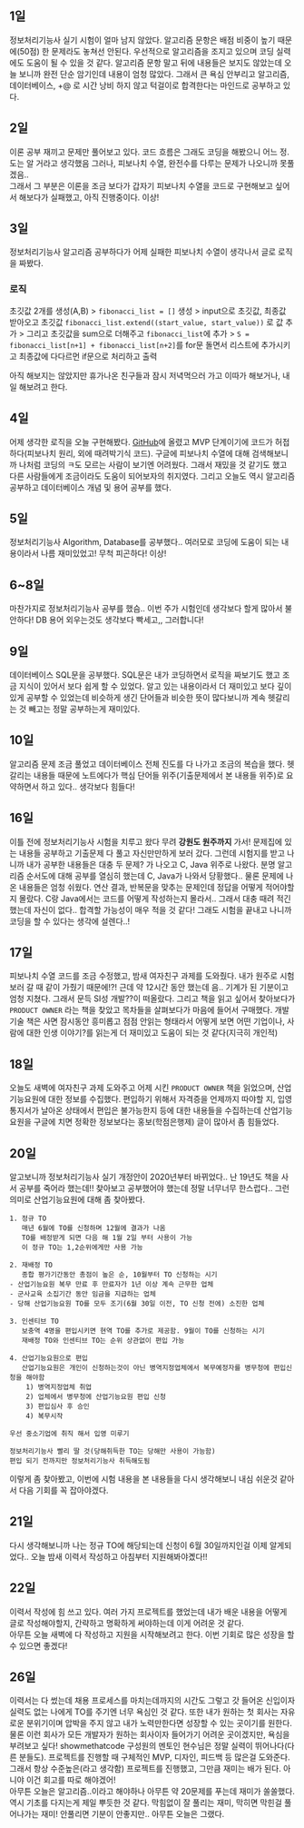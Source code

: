 ## 1일
정보처리기능사 실기 시험이 얼마 남지 않았다. 알고리즘 문항은 배점 비중이 높기 때문에(50점) 한 문제라도 놓쳐선 안된다. 우선적으로 알고리즘을 조지고 있으며 코딩 실력에도 도움이 될 수 있을 것 같다.
알고리즘 문항 말고 뒤에 내용들은 보지도 않았는데 오늘 보니까 완전 단순 암기인데 내용이 엄청 많았다. 그래서 큰 욕심 안부리고 알고리즘, 데이터베이스, +@ 로 시간 낭비 하지 않고 턱걸이로 합격한다는 마인드로 공부하고 있다.

## 2일
이론 공부 재끼고 문제만 풀어보고 있다. 코드 흐름은 그래도 코딩을 해봤으니 어느 정.도는 알 거라고 생각했음 그러나, 피보나치 수열, 완전수를 다루는 문제가 나오니까 못풀겠음..<br>
그래서 그 부분은 이론을 조금 보다가 갑자기 피보나치 수열을 코드로 구현해보고 싶어서 해보다가 실패했고, 아직 진행중이다. 이상!

## 3일
정보처리기능사 알고리즘 공부하다가 어제 실패한 피보나치 수열이 생각나서 글로 로직을 짜봤다.<br>

### 로직
초깃값 2개를 생성(A,B) > `fibonacci_list = []` 생성 > input으로 초깃값, 최종값 받아오고 초깃값 `fibonacci_list.extend((start_value, start_value))` 로 값 추가 > 그리고 초깃값을 sum으로 더해주고 `fibonacci_list`에 추가 > `S = fibonacci_list[n+1] + fibonacci_list[n+2]`를 for문 돌면서 리스트에 추가시키고 최종값에 다다르먼 if문으로 처리하고 출력<br>

아직 해보지는 않았지만 휴가나온 친구들과 잠시 저녁먹으러 가고 이따가 해보거나, 내일 해보려고 한다.

## 4일
어제 생각한 로직을 오늘 구현해봤다. [GitHub](https://github.com/indante/Fibonacci-Sequence)에 올렸고 MVP 단계이기에 코드가 허접하다(피보나치 원리, 외에 때려박기식 코드). 구글에 피보나치 수열에 대해 검색해보니까 나처럼 코딩의 ㅋ도 모르는 사람이 보기엔 어려웠다. 그래서 재밌을 것 같기도 했고 다른 사람들에게 조금이라도 도움이 되어보자의 취지였다. 그리고 오늘도 역시 알고리즘 공부하고 데이터베이스 개념 및 용어 공부를 했다.

## 5일
정보처리기능사 Algorithm, Database를 공부했다.. 여러모로 코딩에 도움이 되는 내용이라서 나름 재미있었고! 무척 피곤하다! 이상!

## 6~8일
마찬가지로 정보처리기능사 공부를 했슴.. 이번 주가 시험인데 생각보다 할게 많아서 불안하다! DB 용어 외우는것도 생각보다 빡세고,, 그러합니다!

## 9일
데이터베이스 SQL문을 공부했다. SQL문은 내가 코딩하면서 로직을 짜보기도 했고 조금 지식이 있어서 보다 쉽게 할 수 있었다. 알고 있는 내용이라서 더 재미있고 보다 깊이있게 공부할 수 있었는데 비슷하게 생긴 단어들과 비슷한 뜻이 많다보니까 계속 헷갈리는 것 빼고는 정말 공부하는게 재미있다.

## 10일
알고리즘 문제 조금 풀었고 데이터베이스 전체 진도를 다 나가고 조금의 복습을 했다. 헷갈리는 내용들 때문에 노트에다가 핵심 단어들 위주(기출문제에서 본 내용들 위주)로 요약하면서 하고 있다.. 생각보다 힘들다!

## 16일
이틀 전에 정보처리기능사 시험을 치루고 왔다 무려 <b>강원도 원주까지</b> 가서! 문제집에 있는 내용들 공부하고 기출문제 다 풀고 자신만만하게 보러 갔다. 그런데 시험지를 받고 나니까 내가 공부한 내용들은 대충 두 문제? 가 나오고 C, Java 위주로 나왔다. 분명 알고리즘 순서도에 대해 공부를 열심히 했는데 C, Java가 나와서 당황했다.. 물론 문제에 나온 내용들은 엄청 쉬웠다. 연산 결과, 반복문을 맞추는 문제인데 정답을 어떻게 적어야할 지 몰랐다. C랑 Java에서는 코드를 어떻게 작성하는지 몰라서.. 그래서 대충 때려 적긴 했는데 자신이 없다.. 합격할 가능성이 매우 적을 것 같다! 그래도 시험을 끝내고 나니까 코딩을 할 수 있다는 생각에 설렌다..!

## 17일
피보나치 수열 코드를 조금 수정했고, 밤새 여자친구 과제를 도와줬다. 내가 원주로 시험보러 갈 때 같이 가줬기 때문에!?! 근데 약 12시간 동안 했는데 음.. 기계가 된 기분이고 엄청 지쳤다. 그래서 문득 SI성 개발??이 떠올랐다. 그리고 책을 읽고 싶어서 찾아보다가 `PRODUCT OWNER` 라는 책을 찾았고 목차들을 살펴보다가 마음에 들어서 구매했다. 개발 기술 책은 사면 잠시동안 흥미롭고 점점 안읽는 형태라서 어떻게 보면 어떤 기업이나, 사람에 대한 인생 이야기?를 읽는게 더 재미있고 도움이 되는 것 같다(지극히 개인적)

## 18일
오늘도 새벽에 여자친구 과제 도와주고 어제 시킨 `PRODUCT OWNER` 책을 읽었으며, 산업기능요원에 대한 정보를 수집했다. 편입하기 위해서 자격증을 언제까지 따야할 지, 입영통지서가 날아온 상태에서 편입은 불가능한지 등에 대한 내용들을 수집하는데 산업기능요원을 구글에 치면 정확한 정보보다는 홍보(학점은행제) 글이 많아서 좀 힘들었다.

## 20일
알고보니까 정보처리기능사 실기 개정안이 2020년부터 바뀌었다.. 난 19년도 책을 사서 공부를 죽어라 했는데!! 찾아보고 공부했어야 했는데 정말 너무너무 한스럽다.. 그런 의미로 산업기능요원에 대해 좀 찾아봤다.

```
1. 정규 TO
   매년 6월에 TO를 신청하며 12월에 결과가 나옴
   TO를 배정받게 되면 다음 해 1월 2일 부터 사용이 가능
   이 정규 TO는 1,2순위에게만 사용 가능

2. 재배정 TO
   종합 평가기간동안 총점이 높은 순, 10월부터 TO 신청하는 시기
- 산업기능요원 복무 만료 후 만료자가 1년 이상 계속 근무한 업체
- 군사교육 소집기간 동안 임금을 지급하는 업체
- 당해 산업기능요원 TO를 모두 조기(6월 30일 이전, TO 신청 전에) 소진한 업체

3. 인센티브 TO
   보충역 4명을 편입시키면 현역 TO를 추가로 제공함. 9월이 TO를 신청하는 시기
   재배정 TO와 인센티브 TO는 순위 상관없이 편입 가능

4. 산업기능요원으로 편입
   산업기능요원은 개인이 신청하는것이 아닌 병역지정업체에서 복무예정자를 병무청에 편입신청을 해야함
	1) 병역지정업체 취업
	2) 업체에서 병무청에 산업기능요원 편입 신청
	3) 편입심사 후 승인
	4) 복무시작

우선 중소기업에 취직 해서 입영 미루기

정보처리기능사 빨리 딸 것(당해취득한 TO는 당해만 사용이 가능함)
편입 되기 전까지만 정보처리기능사 취득해도됨
```
이렇게 좀 찾아봤고, 이번에 시험 내용을 본 내용들을 다시 생각해보니 내심 쉬운것 같아서 다음 기회를 꼭 잡아야겠다.

## 21일
다시 생각해보니까 나는 정규 TO에 해당되는데 신청이 6월 30일까지인걸 이제 알게되었다.. 오늘 밤새 이력서 작성하고 아침부터 지원해봐야곘다!!

## 22일
이력서 작성에 힘 쓰고 있다. 여러 가지 프로젝트를 했었는데 내가 배운 내용을 어떻게 글로 작성해야할지, 간략하고 명확하게 써야하는데 이게 어려운 것 같다.<br>
아무튼 오늘 새벽에 다 작성하고 지원을 시작해보려고 한다. 이번 기회로 많은 성장을 할 수 있으면 좋겠다!

## 26일
이력서는 다 썼는데 채용 프로세스를 마치는데까지의 시간도 그렇고 갓 들어온 신입이자 실력도 없는 나에게 TO를 주기엔 너무 욕심인 것 같다. 또한 내가 원하는 첫 회사는 자유로운 분위기이며 압박을 주지 않고 내가 노력만한다면 성장할 수 있는 곳이기를 원한다. 물론 이런 회사가 모든 개발자가 원하는 회사이자 들어가기 어려운 곳이겠지만, 욕심을 부려보고 싶다! showmethatcode 구성원의 멘토인 현수님은 정말 실력이 뛰어나다(다른 분들도). 프로젝트를 진행할 때 구체적인 MVP, 디자인, 피드백 등 많은걸 도와준다. 그래서 항상 수준높은(라고 생각함) 프로젝트를 진행했고, 그만큼 재미는 배가 된다. 아니야 이건 회고를 따로 해야겠어!<br>
아무튼 오늘은 알고리즘..이라고 해야하나 아무튼 약 20문제를 푸는데 재미가 쏠쏠했다. 역시 기초를 다지는게 제일 뿌듯한 것 같다. 막힘없이 잘 풀리는 재미, 막히면 막힌걸 풀어나가는 재미! 안풀리면 기분이 안좋지만.. 아무튼 오늘은 그랬다.